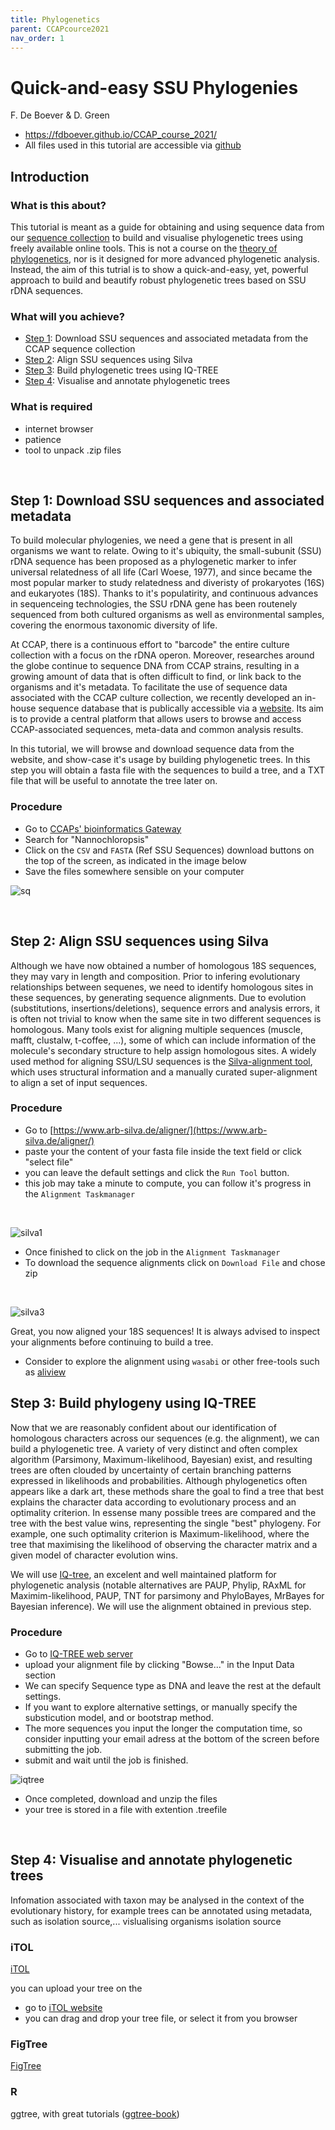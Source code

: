 ```yaml
---
title: Phylogenetics
parent: CCAPcource2021
nav_order: 1
--- 
```


# Quick-and-easy SSU Phylogenies

F. De Boever & D. Green

 * [https://fdboever.github.io/CCAP_course_2021/
](https://fdboever.github.io/CCAP_course_2021/)
 * All files used in this tutorial are accessible via [github](https://github.com/FDBoever/CCAP_course_2021)



## Introduction

### What is this about?

This tutorial is meant as a guide for obtaining and using sequence data from our [sequence collection](...) to build and visualise phylogenetic trees using freely available online tools. This is not a course on the [theory of phylogenetics](https://www.ebi.ac.uk/training/online/courses/introduction-to-phylogenetics/what-is-phylogenetics/), nor is it designed for more advanced phylogenetic analysis. Instead, the aim of this tutrial is to show a quick-and-easy, yet, powerful approach to build and beautify robust phylogenetic trees based on SSU rDNA sequences.

### What will you achieve?

* [Step 1](#step-1-download-ssu-sequences-and-associated-metadata): Download SSU sequences and associated metadata from the CCAP sequence collection
* [Step 2](#step-2-align-ssu-sequences-using-silva): Align SSU sequences using Silva
* [Step 3](#step-3-build-phylogeny-using-iq-tree): Build phylogenetic trees using IQ-TREE
* [Step 4](#step-4-visualise-and-annotate-phylogenetic-trees): Visualise and annotate phylogenetic trees


### What is required
 * internet browser
 * patience
 * tool to unpack .zip files


<br>
 
## Step 1: Download SSU sequences and associated metadata
To build molecular phylogenies, we need a gene that is present in all organisms we want to relate. Owing to it's ubiquity, the small-subunit (SSU) rDNA sequence has been proposed as a phylogenetic marker to infer universal relatedness of all life (Carl Woese, 1977), and since became the most popular marker to study relatedness and diveristy of prokaryotes (16S) and eukaryotes (18S). Thanks to it's populatirity, and continuous advances in sequenceing technologies, the SSU rDNA gene has been routenely sequenced from both cultured organisms as well as environmental samples, covering the enormous taxonomic diversity of life. 

At CCAP, there is a continuous effort to "barcode" the entire culture collection with a focus on the rDNA operon. Moreover, researches around the globe continue to sequence DNA from CCAP strains, resulting in a growing amount of data that is often difficult to find, or link back to the organisms and it's metadata. To facilitate the use of sequence data associated with the CCAP culture collection, we recently developed an in-house sequence database that is publically accessible via a [website](http://vallarta:3838/test-ccap-app/#!/). Its aim is to provide a central platform that allows users to browse and access CCAP-associated sequences, meta-data and common analysis results.

In this tutorial, we will browse and download sequence data from the website, and show-case it's usage by building  phylogenetic trees. In this step you will obtain a fasta file with the sequences to build a tree, and a TXT file that will be useful to annotate the tree later on.



### Procedure

 * Go to [CCAPs' bioinformatics Gateway](http://vallarta:3838/test-ccap-app/)
 * Search for "Nannochloropsis" 
 * Click on the `CSV` and `FASTA` (Ref SSU Sequences) download buttons on the top of the screen, as indicated in the image below
 * Save the files somewhere sensible on your computer


![sq](./images/1.png)

<br>


 



## Step 2: Align SSU sequences using Silva
Although we have now obtained a number of homologous 18S sequences, they may vary in length and composition. Prior to infering evolutionary relationships between sequenes, we need to identify homologous sites in these sequences, by  generating sequence alignments. Due to evolution (substitutions, insertions/deletions), sequence errors and analysis errors, it is often not trivial to know when the same site in two different sequences is homologous. Many tools exist for aligning multiple sequences (muscle, mafft, clustalw, t-coffee, ...), some of which can include information of the molecule's secondary structure to help assign homologous sites. A widely used method for aligning SSU/LSU sequences is the [Silva-alignment tool](https://www.arb-silva.de/aligner/), which uses structural information and a manually curated super-alignment to align a set of input sequences. 

### Procedure

 * Go to [https://www.arb-silva.de/aligner/](https://www.arb-silva.de/aligner/)
 * paste your the content of your fasta file inside the text field or click "select file"
 * you can leave the default settings and click the `Run Tool` button.
 * this job may take a minute to compute, you can follow it's progress in the `Alignment Taskmanager`
 
  
<br>

![silva1](./images/silva1.png)



 * Once finished to click on the job in the `Alignment Taskmanager`
 * To download the sequence alignments click on `Download File` and chose zip 
 
<br>

![silva3](./images/silva3.png)

Great, you now aligned your 18S sequences! It is always advised to inspect your  alignments before continuing to build a tree. 


 * Consider to explore the alignment using `wasabi` or other free-tools such as   [aliview](https://ormbunkar.se/aliview/)




## Step 3: Build phylogeny using IQ-TREE

Now that we are reasonably confident about our identification of homologous characters across our sequences (e.g. the alignment), we can build a phylogenetic tree. A variety of very distinct and often complex algorithm (Parsimony, Maximum-likelihood, Bayesian) exist, and resulting trees are often clouded by uncertainty of certain branching patterns expressed in likelihoods and probabilities. Although phylogenetics often appears like a dark art, these methods share the goal to find a tree that best explains the character data according to evolutionary process and an optimality criterion. In essense many possible trees are compared and the tree with the best value wins, representing the single "best" phylogeny. For example, one such optimality criterion is Maximum-likelihood, where the tree that maximising the likelihood of observing the character matrix and a given model of character evolution wins.

We will use [IQ-tree](https://doi.org/10.1093/nar/gkw256), an excelent and well maintained platform for phylogenetic analysis (notable alternatives are PAUP, Phylip, RAxML for Maximim-likelihood, PAUP, TNT for parsimony and PhyloBayes, MrBayes for Bayesian inference). We will use the alignment obtained in previous step.


### Procedure

 * Go to [IQ-TREE web server](http://iqtree.cibiv.univie.ac.at/)
 * upload your alignment file by clicking "Bowse..." in the Input Data section
 * We can specify Sequence type as DNA and leave the rest at the default settings.
 * If you want to explore alternative settings, or manually specify the substicution model, and or bootstrap method.
 * The more sequences you input the longer the computation time, so consider inputting your email adress at the bottom of the screen before submitting the job.
 * submit and wait until the job is finished.


![iqtree](./images/iqtree2.png)



 * Once completed, download and unzip the files
 * your tree is stored in a file with extention .treefile 
 
 
<br>


## Step 4: Visualise and annotate phylogenetic trees

Infomation associated with taxon may be analysed in the context of the evolutionary history, for example trees can be annotated using metadata, such as isolation source,... vislualising organisms isolation source

### iTOL

[iTOL](https://itol.embl.de/)

you can upload your tree on the 

 * go to [iTOL website](https://itol.embl.de/upload.cgi)
 * you can drag and drop your tree file, or select it from you browser



### FigTree

[FigTree](http://tree.bio.ed.ac.uk/software/figtree/)


### R

ggtree, with great tutorials ([ggtree-book](https://guangchuangyu.github.io/ggtree-book/)) 






